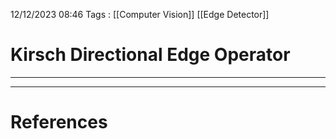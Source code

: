 12/12/2023 08:46
Tags : [[Computer Vision]] [[Edge Detector]]

# Kirsch Directional Edge Operator
---

---
# References